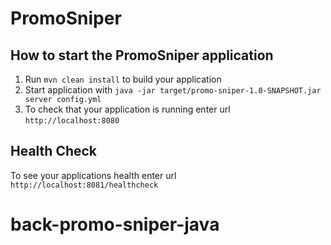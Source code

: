 # PromoSniper

How to start the PromoSniper application
---

1. Run `mvn clean install` to build your application
1. Start application with `java -jar target/promo-sniper-1.0-SNAPSHOT.jar server config.yml`
1. To check that your application is running enter url `http://localhost:8080`

Health Check
---

To see your applications health enter url `http://localhost:8081/healthcheck`
# back-promo-sniper-java
